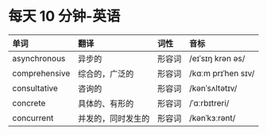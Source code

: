 # 每天 10 分钟-英语

|  单词       |  翻译    |  词性   |   音标    | 
|  :----      |  :----  |  :----  |  :----    |
| asynchronous | 异步的 | 形容词 | /eɪˈsɪŋ krən əs/ | 
| comprehensive | 综合的，广泛的 | 形容词 | /kɑːm prɪˈhen sɪv/     |
| consultative | 咨询的 | 形容词 | /kənˈsʌltətɪv/ |
| concrete | 具体的、有形的 | 形容词 | /ˈɑːrbɪtreri/ |
| concurrent  | 并发的，同时发生的 | 形容词 | /kənˈkɜːrənt/ |
